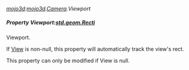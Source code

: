 _[mojo3d](../../modules/mojo3d/mojo3d-module.md):[mojo3d](../../modules/mojo3d/mojo3d-module.md).[Camera](../../modules/mojo3d/mojo3d-camera.md).Viewport_
##### Property Viewport:[std.geom.Recti](../../modules/std/std-geom-recti.md)
Viewport.

If [View](mojo3d-camera-view.md) is non-null, this property will automatically track the view's rect.

This property can only be modified if View is null.

